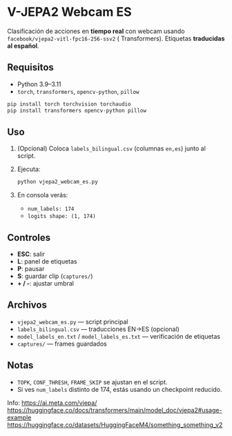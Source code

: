 # V-JEPA2 Webcam ES

Clasificación de acciones en **tiempo real** con webcam usando `facebook/vjepa2-vitl-fpc16-256-ssv2` ( Transformers). Etiquetas **traducidas al español**.

## Requisitos

* Python 3.9–3.11
* `torch`, `transformers`, `opencv-python`, `pillow`

```bash
pip install torch torchvision torchaudio
pip install transformers opencv-python pillow
```

## Uso

1. (Opcional) Coloca `labels_bilingual.csv` (columnas `en,es`) junto al script.
2. Ejecuta:

   ```bash
   python vjepa2_webcam_es.py
   ```
3. En consola verás:

   * `num_labels: 174`
   * `logits shape: (1, 174)`

## Controles

* **ESC**: salir
* **L**: panel de etiquetas
* **P**: pausar
* **S**: guardar clip (`captures/`)
* **+ / -**: ajustar umbral

## Archivos

* `vjepa2_webcam_es.py` — script principal
* `labels_bilingual.csv` — traducciones EN→ES (opcional)
* `model_labels_en.txt` / `model_labels_es.txt` — verificación de etiquetas
* `captures/` — frames guardados

## Notas

* `TOPK`, `CONF_THRESH`, `FRAME_SKIP` se ajustan en el script.
* Si ves `num_labels` distinto de 174, estás usando un checkpoint reducido.

Info:
https://ai.meta.com/vjepa/
https://huggingface.co/docs/transformers/main/model_doc/vjepa2#usage-example
https://huggingface.co/datasets/HuggingFaceM4/something_something_v2

